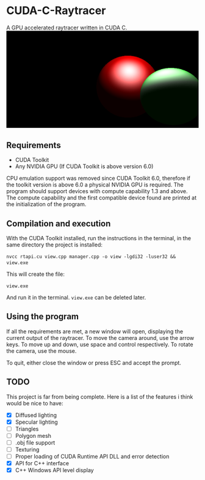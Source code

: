 # CUDA-C-Raytracer
A GPU accelerated raytracer written in CUDA C.
![alt text](https://github.com/SygyzyH/CUDA-C-Raytracer/blob/main/res/Thumbnail.PNG?raw=true)

## Requirements
- CUDA Toolkit
- Any NVIDIA GPU (If CUDA Toolkit is above version 6.0)

CPU emulation support was removed since CUDA Toolkit 6.0, therefore if the toolkit version is above 6.0 a physical NVIDIA GPU is required. The program should support devices with compute capability 1.3 and above. The compute capability and the first compatible device found are printed at the initialization of the program. 

## Compilation and execution
With the CUDA Toolkit installed, run the instructions in the terminal, in the same directory the project is installed:
```
nvcc rtapi.cu view.cpp manager.cpp -o view -lgdi32 -luser32 && view.exe
```
This will create the file:
```
view.exe
```
And run it in the terminal.
```view.exe``` can be deleted later.

## Using the program
If all the requirements are met, a new window will open, displaying the current output of the raytracer.
To move the camera around, use the arrow keys. To move up and down, use space and control respectively.
To rotate the camera, use the mouse.

To quit, either close the window or press ESC and accept the prompt.

## TODO
This project is far from being complete. Here is a list of the features i think would be nice to have:
- [X] Diffused lighting
- [X] Specular lighting
- [ ] Triangles
- [ ] Polygon mesh
- [ ] .obj file support
- [ ] Texturing
- [ ] Proper loading of CUDA Runtime API DLL and error detection
- [X] API for C++ interface
- [X] C++ Windows API level display
